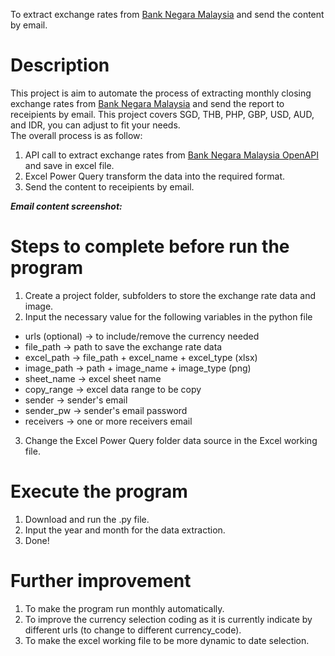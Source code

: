 To extract exchange rates from [Bank Negara Malaysia](https://www.bnm.gov.my/) and send the content by email.

# Description
This project is aim to automate the process of extracting monthly closing exchange rates from [Bank Negara Malaysia](https://www.bnm.gov.my/) and send the report to receipients by email. This project covers SGD, THB, PHP, GBP, USD, AUD, and IDR, you can adjust to fit your needs.  
The overall process is as follow:  
1. API call to extract exchange rates from [Bank Negara Malaysia OpenAPI](https://apikijangportal.bnm.gov.my/) and save in excel file.
2. Excel Power Query transform the data into the required format.
3. Send the content to receipients by email.

***Email content screenshot:***


# Steps to complete before run the program
1. Create a project folder, subfolders to store the exchange rate data and image.
2. Input the necessary value for the following variables in the python file
- urls (optional) -> to include/remove the currency needed
- file_path -> path to save the exchange rate data
- excel_path -> file_path + excel_name + excel_type (xlsx)
- image_path -> path + image_name + image_type (png)
- sheet_name -> excel sheet name
- copy_range -> excel data range to be copy
- sender -> sender's email
- sender_pw -> sender's email password
- receivers -> one or more receivers email
3. Change the Excel Power Query folder data source in the Excel working file.

# Execute the program
1. Download and run the .py file.
2. Input the year and month for the data extraction.
3. Done!

# Further improvement
1. To make the program run monthly automatically.
2. To improve the currency selection coding as it is currently indicate by different urls (to change to different currency_code).
3. To make the excel working file to be more dynamic to date selection.
